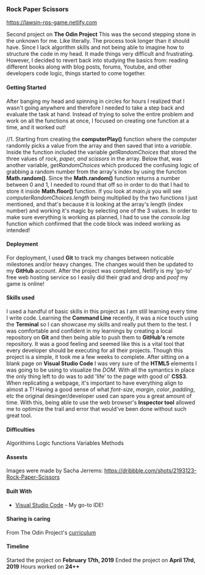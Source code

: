 ### Rock Paper Scissors
https://lawsin-rps-game.netlify.com

Second project on **The Odin Project** 
This was the second stepping stone in the unknown for me. Like literally. The process took longer than it should have. Since I lack algorithm skills and not being able to imagine how to structure the code in my head. It made things very difficult and frustrating. However, I decided to revert back into studying the basics from: reading different books along with blog posts, forums, Youtube, and other developers code logic, things started to come together. 

#### Getting Started

After banging my head and spinning in circles for hours I realized that I wasn't going anywhere and therefore I needed to take a step back and evaluate the task at hand. Instead of trying to solve the entire problem and work on all the functions at once, I focused on creating one function at a time, and it worked out!

//1. Starting from creating the **computerPlay()** function where the computer randomly picks a value from the array and then saved that into a *variable*. Inside the function included the variable *getRandomChoices* that stored the three values of *rock, paper, and scissors* in the array. Below that, was another variable, *getRandomChoices* which produced the confusing logic of grabbing a random number from the array's index by using the function **Math.random()**. Since the **Math.random()** function returns a number between 0 and 1, I needed to round that off so in order to do that I had to store it inside **Math.floor()** function. If you look at *main.js* you will see *computerRandomChoices.length* being multiplied by the two functions I just mentioned, and that's because it is looking at the array's length (index number) and working it's magic by selecting one of the 3 values. In order to make sure everything is working as planned, I had to use the *console.log* function which confirmed that the code block was indeed working as intended! 

#### Deployment

For deployment, I used **Git** to track my changes between noticable milestones and/or heavy changes. The changes would then be updated to my **GitHub** account. After the project was completed, Netlify is my 'go-to' free web hosting service so I easily did their grad and drop and *poof* my game is online!

#### Skills used

I used a handful of basic skills in this project as I am still learning every time I write code. Learning the **Command Line** recently, it was a nice touch using the **Terminal** so I can showcase my skills and really put them to the test. I was comfortable and confident in my learnings by creating a local repository on **Git** and then being able to push them to **GitHub's** remote repository. It was a good feeling and seemed like this is a vital tool that every developer should be executing for all their projects. Though this project is a simple, it took me a few weeks to complete. After sitting on a blank page on **Visual Studio Code** I was very sure of the **HTML5** elements I was going to be using to visualize the *DOM*. With all the symantics in place the only thing left to do was to add 'life' to the page with good ol' **CSS3**. When replicating a webpage, it's important to have everything align to almost a T! Having a good sense of what *font-size*, *margin*, *color*, *padding*, etc the original desinger/developer used can spare you a great amount of time. With this, being able to use the web browser's **Inspector tool** allowed me to optimize the trail and error that would've been done without such great tool.

#### Difficulties

Algorithims 
Logic
functions
Variables
Methods

#### Assests

Images were made by Sacha Jerrems:
https://dribbble.com/shots/2193123-Rock-Paper-Scissors

#### Built With

* [Visual Studio Code](https://code.visualstudio.com/) - My go-to IDE!

#### Sharing is caring

From The Odin Project's [curriculum](https://www.theodinproject.com/courses/web-development-101/lessons/rock-paper-scissors)

#### Timeline

Started the project on **February 17th, 2019**
Ended the project on **April 17rd, 2019**
Hours worked on **24++**